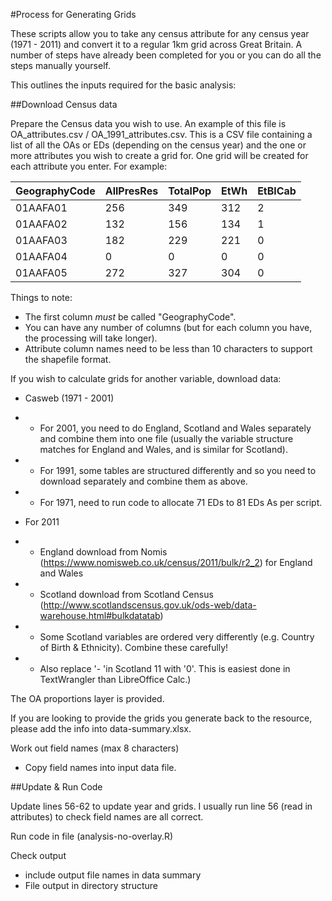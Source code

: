 <!-- test compile using X -->

#Process for Generating Grids

These scripts allow you to take any census attribute for any census year (1971 - 2011) and convert it to a regular 1km grid across Great Britain. A number of steps have already been completed for you or you can do all the steps manually yourself.
 
This outlines the inputs required for the basic analysis:

##Download Census data

Prepare the Census data you wish to use. An example of this file is OA_attributes.csv / OA_1991_attributes.csv. This is a CSV file containing a list of all the OAs or EDs (depending on the census year) and the one or more attributes you wish to create a grid for. One grid will be created for each attribute you enter. For example:

|  GeographyCode | AllPresRes  |  TotalPop | EtWh  |  EtBlCab |
|---|---|---|---|---|
 | 01AAFA01 | 256 | 349 | 312 | 2   | 
 | 01AAFA02 | 132 | 156 | 134 | 1   | 
 | 01AAFA03 | 182 | 229 | 221 | 0   | 
 | 01AAFA04 | 0 | 0 | 0 | 0   | 
 | 01AAFA05 | 272 | 327 | 304 | 0   | 


Things to note:
- The first column *must* be called "GeographyCode". 
- You can have any number of columns (but for each column you have, the processing will take longer).
- Attribute column names need to be less than 10 characters to support the shapefile format.

If you wish to calculate grids for another variable, download data:

- Casweb (1971 - 2001)
- - For 2001, you need to do England, Scotland and Wales separately and combine them into one file (usually the variable structure matches for England and Wales, and is similar for Scotland). 
- - For 1991, some tables are structured differently and so you need to download separately and combine them as above. 
- - For 1971, need to run code to allocate 71 EDs to 81 EDs As per script. 

- For 2011
- - England download from Nomis (https://www.nomisweb.co.uk/census/2011/bulk/r2_2) for England and Wales
- - Scotland download from Scotland Census (http://www.scotlandscensus.gov.uk/ods-web/data-warehouse.html#bulkdatatab)
- - Some Scotland variables are ordered very differently (e.g. Country of Birth & Ethnicity). Combine these carefully!
- - Also replace '- 'in Scotland 11 with '0'. This is easiest done in TextWrangler than LibreOffice Calc.)

The OA proportions layer is provided.

If you are looking to provide the grids you generate back to the resource, please add the info into data-summary.xlsx.

Work out field names (max 8 characters)
- Copy field names into input data file.

##Update & Run Code

Update lines 56-62 to update year and grids. 
I usually run line 56 (read in attributes) to check field names are all correct. 

Run code in file (analysis-no-overlay.R)

Check output
- include output file names in data summary
- File output in directory structure

